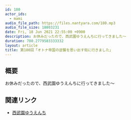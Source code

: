 ```yaml
---
id: 180
actor_ids:
  - mami
audio_file_path: https://files.nantyara.com/180.mp3
audio_file_size: 18803231
date: Fri, 18 Jun 2021 22:55:00 +0900
description: お休みだったので、西武園ゆうえんちに行ってきました〜
duration: 780.2779583333332
layout: article
title: 第180回「オトナ帝国の逆襲を思い出す街に行きました」
---
```

## 概要

お休みだったので、西武園ゆうえんちに行ってきました〜

## 関連リンク

* [西武園ゆうえんち](https://www.seibu-leisure.co.jp/amusementpark/index.html)
